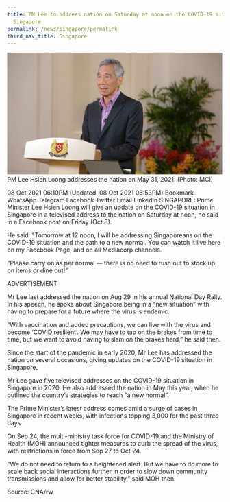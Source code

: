 ```yaml
---
title: PM Lee to address nation on Saturday at noon on the COVID-19 situation in
  Singapore
permalink: /news/singapore/permalink
third_nav_title: Singapore
---
```

![Alt text for image on Isomer site](/images/fgfgfgfg.jpg)PM Lee Hsien Loong addresses the nation on May 31, 2021. (Photo: MCI)

08 Oct 2021 06:10PM
(Updated: 08 Oct 2021 06:53PM)
Bookmark
WhatsApp
Telegram
Facebook
Twitter
Email
LinkedIn
SINGAPORE: Prime Minister Lee Hsien Loong will give an update on the COVID-19 situation in Singapore in a televised address to the nation on Saturday at noon, he said in a Facebook post on Friday (Oct 8). 

He said: "Tomorrow at 12 noon, I will be addressing Singaporeans on the COVID-19 situation and the path to a new normal. You can watch it live here on my Facebook Page, and on all Mediacorp channels.

"Please carry on as per normal — there is no need to rush out to stock up on items or dine out!"

ADVERTISEMENT


Mr Lee last addressed the nation on Aug 29 in his annual National Day Rally. In his speech, he spoke about Singapore being in a “new situation” with having to prepare for a future where the virus is endemic. 

“With vaccination and added precautions, we can live with the virus and become ‘COVID resilient’. We may have to tap on the brakes from time to time, but we want to avoid having to slam on the brakes hard,” he said then.

Since the start of the pandemic in early 2020, Mr Lee has addressed the nation on several occasions, giving updates on the COVID-19 situation in Singapore. 

Mr Lee gave five televised addresses on the COVID-19 situation in Singapore in 2020. He also addressed the nation in May this year, when he outlined the country’s strategies to reach “a new normal”.

The Prime Minister’s latest address comes amid a surge of cases in Singapore in recent weeks, with infections topping 3,000 for the past three days. 

On Sep 24, the multi-ministry task force for COVID-19 and the Ministry of Health (MOH) announced tighter measures to curb the spread of the virus, with restrictions in force from Sep 27 to Oct 24. 

"We do not need to return to a heightened alert. But we have to do more to scale back social interactions further in order to slow down community transmissions and allow for better stability," said MOH then.

Source: CNA/rw